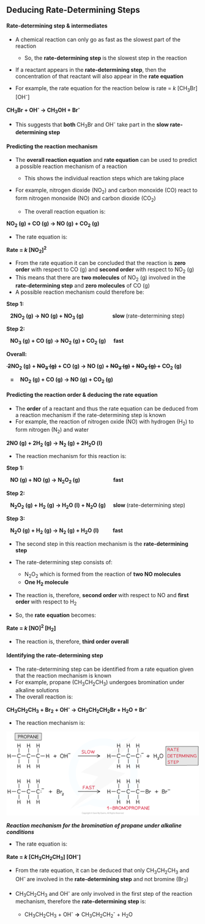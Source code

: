Deducing Rate-Determining Steps
-------------------------------

#### Rate-determining step & intermediates

* A chemical reaction can only go as fast as the slowest part of the reaction

  + So, the <b>rate-determining step </b>is the slowest step in the reaction
* If a reactant appears in the <b>rate-determining step</b>, then the concentration of that reactant will also appear in the <b>rate equation</b>
* For example, the rate equation for the reaction below is rate = *k* [CH<sub>3</sub>Br] [OH<sup>-</sup>]

<b>CH</b><sub><b>3</b></sub><b>Br + OH</b><sup><b>-</b></sup><b> → CH</b><sub><b>3</b></sub><b>OH + Br</b><sup><b>-</b></sup>

* This suggests that <b>both </b>CH<sub>3</sub>Br and OH<sup>-</sup> take part in the <b>slow rate-determining step</b>

#### Predicting the reaction mechanism

* The <b>overall reaction equation</b> and <b>rate equation</b> can be used to predict a possible reaction mechanism of a reaction

  + This shows the individual reaction steps which are taking place
* For example, nitrogen dioxide (NO<sub>2</sub>) and carbon monoxide (CO) react to form nitrogen monoxide (NO) and carbon dioxide (CO<sub>2</sub>)

  + The overall reaction equation is:

<b>NO</b><sub><b>2</b></sub><b> (g) + CO (g) → NO (g) + CO</b><sub><b>2</b></sub><b> (g)</b>

* The rate equation is:

<b>Rate = </b>*<b>k</b>*<b> [NO</b><sub><b>2</b></sub><b>]</b><sup><b>2</b></sup>

* From the rate equation it can be concluded that the reaction is <b>zero order</b> with respect to CO (g) and <b>second order</b> with respect to NO<sub>2</sub> (g)
* This means that there are <b>two molecules</b> of NO<sub>2</sub> (g) involved in the <b>rate-determining step</b> and <b>zero molecules</b> of CO (g)
* A possible reaction mechanism could therefore be:

<b>Step 1:</b>

<b>   2NO</b><sub><b>2</b></sub><b> (g) → NO (g) + NO</b><sub><b>3</b></sub><b> (g)</b>                   <b>slow </b>(rate-determining step)

<b>Step 2:</b>

<b>   NO</b><sub><b>3</b></sub><b> (g) + CO (g) → NO</b><sub><b>2</b></sub><b> (g) + CO</b><sub><b>2</b></sub><b> (g)</b>     <b>fast</b>

<b>Overall:</b>

<s><b> 2</b></s><b>NO</b><sub><b>2</b></sub><b> (g) + </b><s><b>NO</b></s><sub><s><b>3</b></s></sub><s><b> (g)</b></s><b> + CO (g) → NO (g) + </b><s><b>NO</b></s><sub><s><b>3</b></s></sub><s><b> (g)</b></s><b> + </b><s><b>NO</b></s><sub><s><b>2</b></s></sub><s><b> (g) </b></s><b>+ CO</b><sub><b>2</b></sub><b> (g)</b>

<b>   =     NO</b><sub><b>2</b></sub><b> (g) + CO (g) → NO (g) + CO</b><sub><b>2</b></sub><b> (g)</b>

#### Predicting the reaction order & deducing the rate equation

* The <b>order</b> of a reactant and thus the rate equation can be deduced from a reaction mechanism if the rate-determining step is known
* For example, the reaction of nitrogen oxide (NO) with hydrogen (H<sub>2</sub>) to form nitrogen (N<sub>2</sub>) and water

<b>2NO (g) + 2H</b><sub><b>2</b></sub><b> (g) → N</b><sub><b>2</b></sub><b> (g) + 2H</b><sub><b>2</b></sub><b>O (l)</b>

* The reaction mechanism for this reaction is:

<b>Step 1:</b>

<b>   NO (g) + NO (g) → N</b><sub><b>2</b></sub><b>O</b><sub><b>2 </b></sub><b>(g)</b>                      <b>fast</b>

<b>Step 2:</b>

<b>   N</b><sub><b>2</b></sub><b>O</b><sub><b>2</b></sub><b> (g) + H</b><sub><b>2</b></sub><b> (g) → H</b><sub><b>2</b></sub><b>O (l) + N</b><sub><b>2</b></sub><b>O (g) </b>    <b>slow </b>(rate-determining step)

<b>Step 3:</b>

<b>   N</b><sub><b>2</b></sub><b>O (g) + H</b><sub><b>2</b></sub><b> (g) → N</b><sub><b>2</b></sub><b> (g) + H</b><sub><b>2</b></sub><b>O (l)           fast</b>

* The second step in this reaction mechanism is the <b>rate-determining step</b>
* The rate-determining step consists of:

  + N<sub>2</sub>O<sub>2</sub> which is formed from the reaction of <b>two NO molecules</b>
  + <b>One H</b><sub><b>2</b></sub><b> molecule</b>
* The reaction is, therefore, <b>second order </b>with respect to NO and <b>first order </b>with respect to H<sub>2</sub>
* So, the <b>rate</b> <b>equation</b> becomes:

<b>Rate = </b>*<b>k</b>*<b> [NO]</b><sup><b>2</b></sup><b> [H</b><sub><b>2</b></sub><b>]</b>

* The reaction is, therefore, <b>third order overall</b>

#### Identifying the rate-determining step

* The rate-determining step can be identified from a rate equation given that the reaction mechanism is known
* For example, propane (CH<sub>3</sub>CH<sub>2</sub>CH<sub>3</sub>) undergoes bromination under alkaline solutions
* The overall reaction is:

<b>CH</b><sub><b>3</b></sub><b>CH</b><sub><b>2</b></sub><b>CH</b><sub><b>3</b></sub><b> + Br</b><sub><b>2</b></sub><b> + OH</b><sup><b>-</b></sup><b> → CH</b><sub><b>3</b></sub><b>CH</b><sub><b>2</b></sub><b>CH</b><sub><b>2</b></sub><b>Br + H</b><sub><b>2</b></sub><b>O + Br</b><sup><b>-</b></sup>

* The reaction mechanism is:

![Reaction Kinetics - Reaction Mechanism Bromination Propane, downloadable AS & A Level Chemistry revision notes](5.6-Reaction-Kinetics-Reaction-Mechanism-Bromination-Propane.png)

*<b>Reaction mechanism for the bromination of propane under alkaline conditions</b>*

* The rate equation is:

<b>Rate = </b>*<b>k</b>*<b> [CH</b><sub><b>3</b></sub><b>CH</b><sub><b>2</b></sub><b>CH</b><sub><b>3</b></sub><b>] [OH</b><sup><b>-</b></sup><b>]</b>

* From the rate equation, it can be deduced that only CH<sub>3</sub>CH<sub>2</sub>CH<sub>3</sub> and OH<sup>- </sup>are involved in the <b>rate-determining step</b> and not bromine (Br<sub>2</sub>)
* CH<sub>3</sub>CH<sub>2</sub>CH<sub>3</sub> and OH<sup>-</sup> are only involved in the first step of the reaction mechanism, therefore the <b>rate-determining step </b>is:

  + CH<sub>3</sub>CH<sub>2</sub>CH<sub>3</sub> + OH<sup>-</sup> <b>→</b> CH<sub>3</sub>CH<sub>2</sub>CH<sub>2</sub><sup>-</sup> + H<sub>2</sub>O